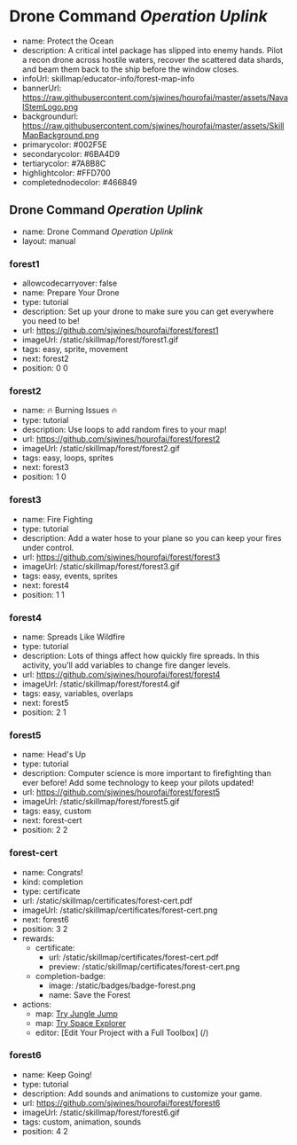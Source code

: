 # Drone Command *Operation Uplink*
* name: Protect the Ocean
* description: A critical intel package has slipped into enemy hands. Pilot a recon drone across hostile waters, recover the scattered data shards, and beam them back to the ship before the window closes.
* infoUrl: skillmap/educator-info/forest-map-info
* bannerUrl: https://raw.githubusercontent.com/sjwines/hourofai/master/assets/NavalStemLogo.png
* backgroundurl: https://raw.githubusercontent.com/sjwines/hourofai/master/assets/SkillMapBackground.png
* primarycolor: #002F5E
* secondarycolor: #6BA4D9
* tertiarycolor: #7A8B8C
* highlightcolor: #FFD700
* completednodecolor: #466849


## Drone Command *Operation Uplink*
* name: Drone Command *Operation Uplink*
* layout: manual

### forest1
* allowcodecarryover: false
* name: Prepare Your Drone
* type: tutorial
* description: Set up your drone to make sure you can get everywhere you need to be!
* url: https://github.com/sjwines/hourofai/forest/forest1
* imageUrl: /static/skillmap/forest/forest1.gif
* tags: easy, sprite, movement
* next: forest2
* position: 0 0

### forest2
* name: 🔥 Burning Issues 🔥
* type: tutorial
* description: Use loops to add random fires to your map!
* url: https://github.com/sjwines/hourofai/forest/forest2
* imageUrl: /static/skillmap/forest/forest2.gif
* tags: easy, loops, sprites
* next: forest3
* position: 1 0

### forest3
* name: Fire Fighting
* type: tutorial
* description: Add a water hose to your plane so you can keep your fires under control.
* url: https://github.com/sjwines/hourofai/forest/forest3
* imageUrl: /static/skillmap/forest/forest3.gif
* tags: easy, events, sprites
* next: forest4
* position: 1 1

### forest4
* name: Spreads Like Wildfire
* type: tutorial
* description: Lots of things affect how quickly fire spreads. In this activity, you'll add variables to change fire danger levels.
* url: https://github.com/sjwines/hourofai/forest/forest4
* imageUrl: /static/skillmap/forest/forest4.gif
* tags: easy, variables, overlaps
* next: forest5
* position: 2 1

### forest5
* name: Head's Up
* type: tutorial
* description: Computer science is more important to firefighting than ever before! Add some technology to keep your pilots updated!
* url: https://github.com/sjwines/hourofai/forest/forest5
* imageUrl: /static/skillmap/forest/forest5.gif
* tags: easy, custom
* next: forest-cert
* position: 2 2



### forest-cert
* name: Congrats!
* kind: completion
* type: certificate
* url: /static/skillmap/certificates/forest-cert.pdf
* imageUrl: /static/skillmap/certificates/forest-cert.png
* next: forest6
* position: 3 2
* rewards:
    * certificate:
        * url: /static/skillmap/certificates/forest-cert.pdf
        * preview: /static/skillmap/certificates/forest-cert.png
    * completion-badge:
        * image: /static/badges/badge-forest.png
        * name: Save the Forest
* actions:
    * map: [Try Jungle Jump](/skillmap/jungle)
    * map: [Try Space Explorer](/skillmap/space)
    * editor: [Edit Your Project with a Full Toolbox] (/)


### forest6
* name: Keep Going!
* type: tutorial
* description: Add sounds and animations to customize your game.
* url: https://github.com/sjwines/hourofai/forest/forest6
* imageUrl: /static/skillmap/forest/forest6.gif
* tags: custom, animation, sounds
* position: 4 2
